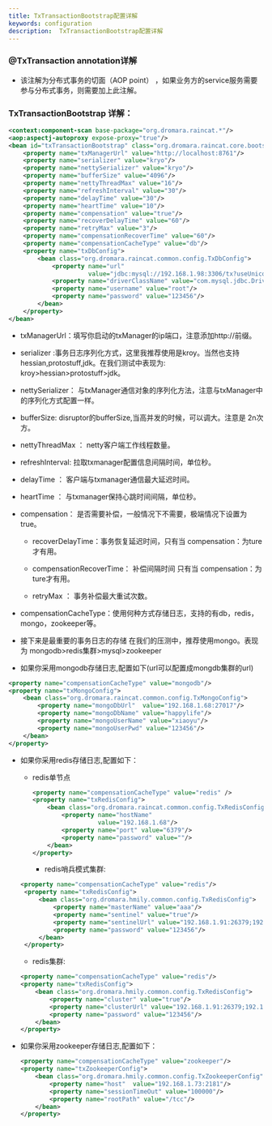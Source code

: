 ```yaml
---
title: TxTransactionBootstrap配置详解
keywords: configuration
description:  TxTransactionBootstrap配置详解
---
```





###  @TxTransaction annotation详解

*   该注解为分布式事务的切面（AOP point） ，如果业务方的service服务需要参与分布式事务，则需要加上此注解。


###  TxTransactionBootstrap 详解：

```xml
<context:component-scan base-package="org.dromara.raincat.*"/>
<aop:aspectj-autoproxy expose-proxy="true"/>
<bean id="txTransactionBootstrap" class="org.dromara.raincat.core.bootstrap.TxTransactionBootstrap">
    <property name="txManagerUrl" value="http://localhost:8761"/>
    <property name="serializer" value="kryo"/>
    <property name="nettySerializer" value="kryo"/>
    <property name="bufferSize" value="4096"/>
    <property name="nettyThreadMax" value="16"/>
    <property name="refreshInterval" value="30"/>
    <property name="delayTime" value="30"/>
    <property name="heartTime" value="10"/>
    <property name="compensation" value="true"/>
    <property name="recoverDelayTime" value="60"/>
    <property name="retryMax" value="3"/>
    <property name="compensationRecoverTime" value="60"/>
    <property name="compensationCacheType" value="db"/>
    <property name="txDbConfig">
        <bean class="org.dromara.raincat.common.config.TxDbConfig">
            <property name="url"
                      value="jdbc:mysql://192.168.1.98:3306/tx?useUnicode=true&amp;characterEncoding=utf8"/>
            <property name="driverClassName" value="com.mysql.jdbc.Driver"/>
            <property name="username" value="root"/>
            <property name="password" value="123456"/>
        </bean>
    </property>
</bean>
```

* txManagerUrl：填写你启动的txManager的ip端口，注意添加http://前缀。

* serializer :事务日志序列化方式，这里我推荐使用是kroy。当然也支持hessian,protostuff,jdk。在我们测试中表现为: 
               kroy>hessian>protostuff>jdk。

* nettySerializer： 与txManager通信对象的序列化方法，注意与txManager中的序列化方式配置一样。

* bufferSize: disruptor的bufferSize,当高并发的时候，可以调大。注意是 2n次方。

* nettyThreadMax ： netty客户端工作线程数量。

* refreshInterval: 拉取txmanager配置信息间隔时间，单位秒。

* delayTime ： 客户端与txmanager通信最大延迟时间。

* heartTime ： 与txmanager保持心跳时间间隔，单位秒。

* compensation： 是否需要补偿，一般情况下不需要，极端情况下设置为true。

    * recoverDelayTime：事务恢复延迟时间，只有当 compensation：为ture才有用。

    * compensationRecoverTime： 补偿间隔时间 只有当 compensation：为ture才有用。

    * retryMax ： 事务补偿最大重试次数。


* compensationCacheType：使用何种方式存储日志，支持的有db，redis，mongo，zookeeper等。

* 接下来是最重要的事务日志的存储 在我们的压测中，推荐使用mongo。表现为 mongodb>redis集群>mysql>zookeeper

* 如果你采用mongodb存储日志,配置如下(url可以配置成mongdb集群的url)

```xml
<property name="compensationCacheType" value="mongodb"/>
<property name="txMongoConfig">
    <bean class="org.dromara.raincat.common.config.TxMongoConfig">
        <property name="mongoDbUrl"  value="192.168.1.68:27017"/>
        <property name="mongoDbName" value="happylife"/>
        <property name="mongoUserName" value="xiaoyu"/>
        <property name="mongoUserPwd" value="123456"/>
    </bean>
</property>
```

* 如果你采用redis存储日志,配置如下：

  * redis单节点
    
    ```xml
    <property name="compensationCacheType" value="redis" />
    <property name="txRedisConfig">
        <bean class="org.dromara.raincat.common.config.TxRedisConfig">
            <property name="hostName"
                      value="192.168.1.68"/>
            <property name="port" value="6379"/>
            <property name="password" value=""/>
        </bean>
    </property>
    ```

    * redis哨兵模式集群:

   ```xml
   <property name="compensationCacheType" value="redis"/>
    <property name="txRedisConfig">
        <bean class="org.dromara.hmily.common.config.TxRedisConfig">
            <property name="masterName" value="aaa"/>
            <property name="sentinel" value="true"/>
            <property name="sentinelUrl" value="192.168.1.91:26379;192.168.1.92:26379;192.168.1.93:26379"/>
            <property name="password" value="123456"/>
        </bean>
    </property>
   ```
    * redis集群:

    ```xml
    <property name="compensationCacheType" value="redis"/>
    <property name="txRedisConfig">
        <bean class="org.dromara.hmily.common.config.TxRedisConfig">
            <property name="cluster" value="true"/>
            <property name="clusterUrl" value="192.168.1.91:26379;192.168.1.92:26379;192.168.1.93:26379"/>
            <property name="password" value="123456"/>
        </bean>
    </property>
    ```

* 如果你采用zookeeper存储日志,配置如下：

    ```xml
    <property name="compensationCacheType" value="zookeeper"/>
    <property name="txZookeeperConfig">
        <bean class="org.dromara.hmily.common.config.TxZookeeperConfig">
            <property name="host"  value="192.168.1.73:2181"/>
            <property name="sessionTimeOut" value="100000"/>
            <property name="rootPath" value="/tcc"/>
        </bean>
    </property>
    ```
